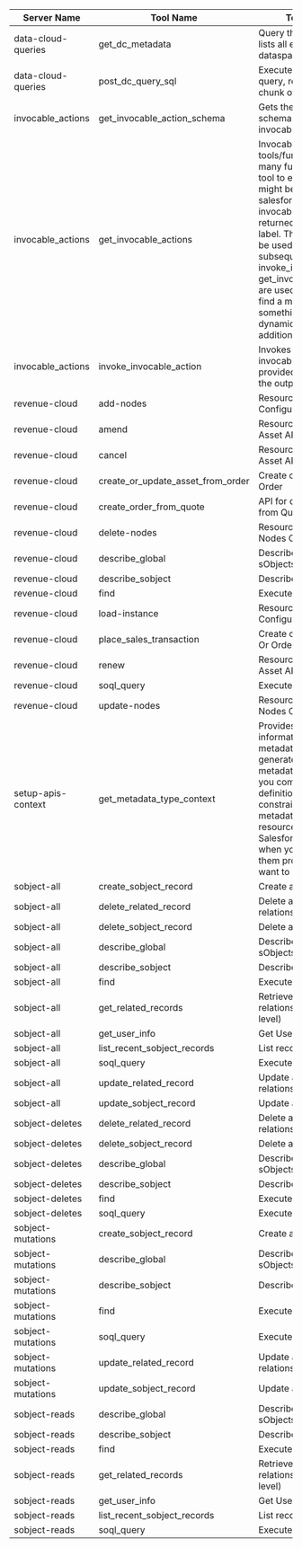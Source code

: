 | Server Name | Tool Name | Tool Description | Endpoint |
|-------------|-----------|------------------|----------|
| data-cloud-queries | get_dc_metadata | Query the metadata API to lists all entities in the dataspace. | /ssot/metadata |
| data-cloud-queries | post_dc_query_sql | Execute a Data Cloud SQL query, returning the first chunk of data and metadata | /ssot/query-sql |
| invocable_actions | get_invocable_action_schema | Gets the input and output schema for a specific invocable action. | /invocableactions/{id} |
| invocable_actions | get_invocable_actions | Invocable Actions are tools/functions that abstract many functionalities. Use this tool to explore what actions might be present in your salesforce org. Gets all invocable actions, each returned item contains id and label. The returned Id should be used as is when subsequent tools such as invoke_invocable_action and get_invocable_action_schema are used. When you don't find a mcp tool to achieve something, use this tool to dynamically discover additional capabilities. | /invocableactions |
| invocable_actions | invoke_invocable_action | Invokes the specified invocable action with the provided input and returns the output. | /invocableactions/{id}/invocations |
| revenue-cloud | add-nodes | Resource for the Add Nodes Configurator API | /connect/cpq/configurator/actions/add-nodes |
| revenue-cloud | amend | Resource for the Amend Asset API | /connect/revenue-management/assets/actions/amend |
| revenue-cloud | cancel | Resource for the Cancel Asset API | /connect/revenue-management/assets/actions/cancel |
| revenue-cloud | create_or_update_asset_from_order | Create or Update Assets from Order | /actions/standard/createOrUpdateAssetFromOrder |
| revenue-cloud | create_order_from_quote | API for creating an Order from Quote | /actions/standard/createOrderFromQuote |
| revenue-cloud | delete-nodes | Resource for the Delete Nodes Configurator API | /connect/cpq/configurator/actions/delete-nodes |
| revenue-cloud | describe_global | Describe Global (List all sObjects) | /sobjects |
| revenue-cloud | describe_sobject | Describe sObject | /sobjects/{sobject-name}/describe |
| revenue-cloud | find | Execute a SOSL search | /search |
| revenue-cloud | load-instance | Resource for the Load Configuration Instance API | /connect/cpq/configurator/actions/load-instance |
| revenue-cloud | place_sales_transaction | Create or Update RLM Quote Or Order | /connect/rev/sales-transaction/actions/place |
| revenue-cloud | renew | Resource for the Renew Asset API | /connect/revenue-management/assets/actions/renew |
| revenue-cloud | soql_query | Execute SOQL Query | /query |
| revenue-cloud | update-nodes | Resource for the Update Nodes Configurator API | /connect/cpq/configurator/actions/update-nodes |
| setup-apis-context | get_metadata_type_context | Provides contextual information about Salesforce metadata types to help generate accurate Salesforce metadata files. This tool gives you complete field definitions, valid values, constraints, and examples for metadata types. It is a useful resource for creating valid Salesforce metadata files when you need to generate them programmatically, or want to ensure accuracy. | /metadatamcp/{metadataTypeName} |
| sobject-all | create_sobject_record | Create a record for sObject | /sobjects/{sobject-name} |
| sobject-all | delete_related_record | Delete a related record via relationship traversal | /sobjects/{sobject-name}/{id}/{relationship-path} |
| sobject-all | delete_sobject_record | Delete a record for sObject | /sobjects/{sobject-name}/{id} |
| sobject-all | describe_global | Describe Global (List all sObjects) | /sobjects |
| sobject-all | describe_sobject | Describe sObject | /sobjects/{sobject-name}/describe |
| sobject-all | find | Execute a SOSL search | /search |
| sobject-all | get_related_records | Retrieve related records via relationship traversal (multi-level) | /sobjects/{sobject-name}/{id}/{relationship-path} |
| sobject-all | get_user_info | Get User Info | /chatter/users/me |
| sobject-all | list_recent_sobject_records | List records for sObject | /sobjects/{sobject-name} |
| sobject-all | soql_query | Execute SOQL Query | /query |
| sobject-all | update_related_record | Update a related record via relationship traversal | /sobjects/{sobject-name}/{id}/{relationship-path} |
| sobject-all | update_sobject_record | Update a record for sObject | /sobjects/{sobject-name}/{id} |
| sobject-deletes | delete_related_record | Delete a related record via relationship traversal | /sobjects/{sobject-name}/{id}/{relationship-path} |
| sobject-deletes | delete_sobject_record | Delete a record for sObject | /sobjects/{sobject-name}/{id} |
| sobject-deletes | describe_global | Describe Global (List all sObjects) | /sobjects |
| sobject-deletes | describe_sobject | Describe sObject | /sobjects/{sobject-name}/describe |
| sobject-deletes | find | Execute a SOSL search | /search |
| sobject-deletes | soql_query | Execute SOQL Query | /query |
| sobject-mutations | create_sobject_record | Create a record for sObject | /sobjects/{sobject-name} |
| sobject-mutations | describe_global | Describe Global (List all sObjects) | /sobjects |
| sobject-mutations | describe_sobject | Describe sObject | /sobjects/{sobject-name}/describe |
| sobject-mutations | find | Execute a SOSL search | /search |
| sobject-mutations | soql_query | Execute SOQL Query | /query |
| sobject-mutations | update_related_record | Update a related record via relationship traversal | /sobjects/{sobject-name}/{id}/{relationship-path} |
| sobject-mutations | update_sobject_record | Update a record for sObject | /sobjects/{sobject-name}/{id} |
| sobject-reads | describe_global | Describe Global (List all sObjects) | /sobjects |
| sobject-reads | describe_sobject | Describe sObject | /sobjects/{sobject-name}/describe |
| sobject-reads | find | Execute a SOSL search | /search |
| sobject-reads | get_related_records | Retrieve related records via relationship traversal (multi-level) | /sobjects/{sobject-name}/{id}/{relationship-path} |
| sobject-reads | get_user_info | Get User Info | /chatter/users/me |
| sobject-reads | list_recent_sobject_records | List records for sObject | /sobjects/{sobject-name} |
| sobject-reads | soql_query | Execute SOQL Query | /query |
